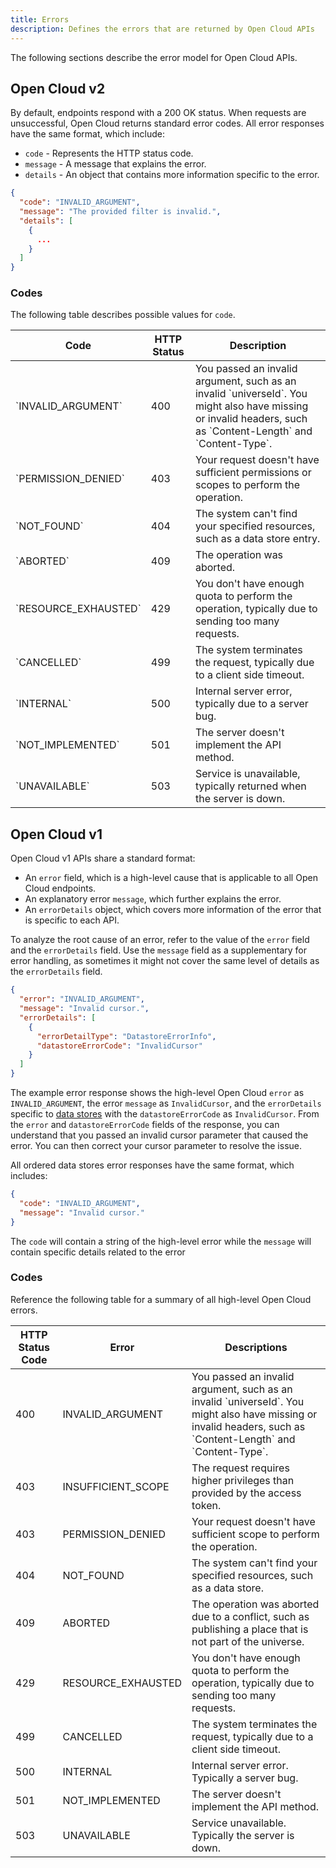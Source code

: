 ```yaml
---
title: Errors
description: Defines the errors that are returned by Open Cloud APIs
---
```


The following sections describe the error model for Open Cloud APIs.

## Open Cloud v2

By default, endpoints respond with a 200 OK status. When requests are
unsuccessful, Open Cloud returns standard error codes. All error responses have
the same format, which include:

- `code` - Represents the HTTP status code.
- `message` - A message that explains the error.
- `details` - An object that contains more information specific to the error.

```json title="Example Error"
{
  "code": "INVALID_ARGUMENT",
  "message": "The provided filter is invalid.",
  "details": [
    {
      ...
    }
  ]
}
```

### Codes

The following table describes possible values for `code`.

<table>
  <thead>
    <tr>
      <th>Code</th>
      <th>HTTP Status</th>
      <th>Description</th>
    </tr>
  </thead>
  <tbody>
    <tr>
      <td>`INVALID_ARGUMENT`</td>
      <td>400</td>
      <td>You passed an invalid argument, such as an invalid `universeId`. You might also have missing or invalid headers, such as `Content-Length` and `Content-Type`.</td>
    </tr>
    <tr>
      <td>`PERMISSION_DENIED`</td>
      <td>403</td>
      <td>Your request doesn't have sufficient permissions or scopes to perform the operation.</td>
    </tr>
    <tr>
      <td>`NOT_FOUND`</td>
      <td>404</td>
      <td>The system can't find your specified resources, such as a data store entry.</td>
    </tr>
    <tr>
      <td>`ABORTED`</td>
      <td>409</td>
      <td>The operation was aborted.</td>
    </tr>
    <tr>
      <td>`RESOURCE_EXHAUSTED`</td>
      <td>429</td>
      <td>You don't have enough quota to perform the operation, typically due to sending too many requests.</td>
    </tr>
    <tr>
      <td>`CANCELLED`</td>
      <td>499</td>
      <td>The system terminates the request, typically due to a client side timeout.</td>
    </tr>
    <tr>
      <td>`INTERNAL`</td>
      <td>500</td>
      <td>Internal server error, typically due to a server bug.</td>
    </tr>
    <tr>
      <td>`NOT_IMPLEMENTED`</td>
      <td>501</td>
      <td>The server doesn't implement the API method.</td>
    </tr>
    <tr>
      <td>`UNAVAILABLE`</td>
      <td>503</td>
      <td>Service is unavailable, typically returned when the server is down.</td>
    </tr>
  </tbody>
</table>

## Open Cloud v1

Open Cloud v1 APIs share a standard format:

- An `error` field, which is a high-level cause that is applicable to all Open Cloud endpoints.
- An explanatory error `message`, which further explains the error.
- An `errorDetails` object, which covers more information of the error that is specific to each API.

To analyze the root cause of an error, refer to the value of the `error` field and the `errorDetails` field. Use the `message` field as a supplementary for error handling, as sometimes it might not cover the same level of details as the `errorDetails` field.

```json title="Example Standard DataStores Error Response"
{
  "error": "INVALID_ARGUMENT",
  "message": "Invalid cursor.",
  "errorDetails": [
    {
      "errorDetailType": "DatastoreErrorInfo",
      "datastoreErrorCode": "InvalidCursor"
    }
  ]
}
```

The example error response shows the high-level Open Cloud `error` as `INVALID_ARGUMENT`, the error `message` as `InvalidCursor`, and the `errorDetails` specific to [data stores](../../reference/cloud/datastores-api/v1.json) with the `datastoreErrorCode` as `InvalidCursor`. From the `error` and `datastoreErrorCode` fields of the response, you can understand that you passed an invalid cursor parameter that caused the error. You can then correct your cursor parameter to resolve the issue.

All ordered data stores error responses have the same format, which includes:

```json title="Example Ordered DataStores Error Response"
{
  "code": "INVALID_ARGUMENT",
  "message": "Invalid cursor."
}
```

The `code` will contain a string of the high-level error while the `message` will contain specific details related to the error

### Codes

Reference the following table for a summary of all high-level Open Cloud errors.

<table>
  <thead>
    <tr>
      <th>HTTP Status Code</th>
      <th>Error</th>
      <th>Descriptions</th>
    </tr>
  </thead>
  <tbody>
    <tr>
      <td>400</td>
      <td>INVALID_ARGUMENT</td>
      <td>You passed an invalid argument, such as an invalid `universeId`. You might also have missing or invalid headers, such as `Content-Length` and `Content-Type`.</td>
    </tr>
    <tr>
      <td>403</td>
      <td>INSUFFICIENT_SCOPE</td>
      <td>The request requires higher privileges than provided by the access token.</td>
    </tr>
    <tr>
      <td>403</td>
      <td>PERMISSION_DENIED</td>
      <td>Your request doesn't have sufficient scope to perform the operation.</td>
    </tr>
    <tr>
      <td>404</td>
      <td>NOT_FOUND</td>
      <td>The system can't find your specified resources, such as a data store.</td>
    </tr>
    <tr>
      <td>409</td>
      <td>ABORTED</td>
      <td>The operation was aborted due to a conflict, such as publishing a place that is not part of the universe.</td>
    </tr>
    <tr>
      <td>429</td>
      <td>RESOURCE_EXHAUSTED</td>
      <td>You don't have enough quota to perform the operation, typically due to sending too many requests.</td>
    </tr>
    <tr>
      <td>499</td>
      <td>CANCELLED</td>
      <td>The system terminates the request, typically due to a client side timeout.</td>
    </tr>
    <tr>
      <td>500</td>
      <td>INTERNAL</td>
      <td>Internal server error. Typically a server bug.</td>
    </tr>
    <tr>
      <td>501</td>
      <td>NOT_IMPLEMENTED</td>
      <td>The server doesn't implement the API method.</td>
    </tr>
    <tr>
      <td>503</td>
      <td>UNAVAILABLE</td>
      <td>Service unavailable. Typically the server is down.</td>
    </tr>
  </tbody>
</table>
